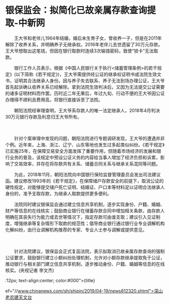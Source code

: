 # 银保监会：拟简化已故亲属存款查询提取-中新网

　　王大爷和老伴儿1964年结婚，婚后未生育子女，曾收养一子，但是在2011年解除了收养关系，并明确养子无继承权。2016年老伴儿去世遗留了30万元存款。王大爷想取出这笔钱，但因在银行取款时连续3次输错密码，致使“锁卡”无法取款。

　　银行工作人员表示，根据《中国人民银行关于执行&lt;储蓄管理条例&gt;的若干规定》(以下简称《若干规定》)，王大爷需提供经公证的继承权证明书或法院生效文书，证明其合法继承人身份。因与养子失去联系、养子无法到场办理公证，王大爷首先起诉确认收养关系已经解除。拿到法院生效判决后，又因为无法提交公证需要的诸多证明材料而作罢。历时近二年无果后，年过九旬、行动不便的王大爷因公证办理得不顺利且费用高，将银行直接诉至了法院。

　　朝阳法院经审理查明，王大爷系存款人的唯一法定继承人，2018年4月判决30万元银行存款及利息归王大爷所有。

　　

　　针对个案审理中发现的问题，朝阳法院进行专题调研发现，王大爷的遭遇并非个例。近年来，上海、浙江、辽宁、山东等地也发生过多起类似纠纷。《若干规定》已实施25年，在保障交易安全方面发挥了重要作用，但随着市场经济的发展和银行业务的普及，该规定中预设公证义务的内容给当事人增加了经济负担和诉累，影响了交易效率，并存在将存款共有关系、储蓄合同关系与继承关系混同等问题。

　　为此，2018年11月，朝阳法院向中国银行保险监督管理委员会发出司法建议函。建议修改1993年的《若干规定》，在保障储户存款安全的前提下，取消公证的硬性规定，对能够提交储户死亡证明、结婚证、户口本等材料足以证明合法继承人身份的，准予支取存款，为继承人取款提供更多便利。

　　法院同时建议银保监会通过建立信息共享机制，逐步实现身份、户籍、婚姻、财产等信息的在线核实；鼓励商业银行在储蓄存款合同中增加相关条款，由存款人明确在其丧失行为能力或去世等情况下，指定存款可由谁支取；建议引入见证制度，增强继承等复杂情形下取款的规范性；倡导商业银行通过银行业专业调解机构化解纠纷，由行业调解机构推荐的专家、专业人士参与调解或提供意见。

　　

　　针对法院建议，银保监会正式复函法院，表示拟取消已故亲属存款查询的强制公证要求，鼓励银行建立小额纠纷处理机制，允许对小额存款继承提取免于公证，推动银行与相关部门建立信息共享机制，逐步推动身份、户籍、婚姻等信息的在线核实。(央视记者 李文杰)

:12px; text-align:center; color:#000">{title}

ef="//www.chinanews.com/sh/shipin/2019/04-19/news812320.shtml">深山老农建天文台
